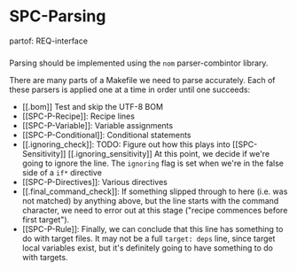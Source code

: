 # SPC-Parsing
partof: REQ-interface
###
Parsing should be implemented using
the `nom` parser-combintor library.

There are many parts of a Makefile we need to parse accurately.
Each of these parsers is applied one at a time in order until
one succeeds:
 - [[.bom]] Test and skip the UTF-8 BOM
 - [[SPC-P-Recipe]]: Recipe lines
 - [[SPC-P-Variable]]: Variable assignments
 - [[SPC-P-Conditional]]: Conditional statements
 - [[.ignoring_check]]:
   TODO: Figure out how this plays into [[SPC-Sensitivity]] [[.ignoring_sensitivity]]
   At this point, we decide if we're going to ignore the line.
   The `ignoring` flag is set when we're in the false side of a `if*` directive
 - [[SPC-P-Directives]]: Various directives
 - [[.final_command_check]]:
   If something slipped through to here
   (i.e. was not matched) by anything above,
   but the line starts with the command character,
   we need to error out at this stage
   ("recipe commences before first target").
 - [[SPC-P-Rule]]:
   Finally, we can conclude that this line
   has something to do with target files.
   It may not be a full
   `target: deps` line,
   since target local variables exist,
   but it's definitely going to have something to do with
   targets.